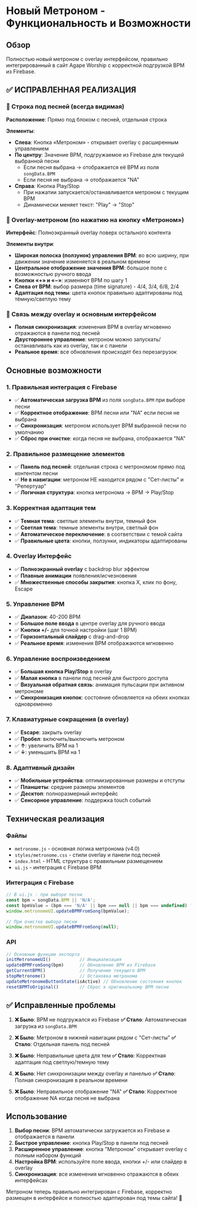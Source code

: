 # Новый Метроном - Функциональность и Возможности

## Обзор
Полностью новый метроном с overlay интерфейсом, правильно интегрированный в сайт Agape Worship с корректной подгрузкой BPM из Firebase.

## ✅ ИСПРАВЛЕННАЯ РЕАЛИЗАЦИЯ

### 📍 Строка под песней (всегда видимая)
**Расположение**: Прямо под блоком с песней, отдельная строка

**Элементы**:
- **Слева**: Кнопка «Метроном» - открывает overlay с расширенным управлением
- **По центру**: Значение BPM, подгружаемое из Firebase для текущей выбранной песни
  - Если песня выбрана → отображается её BPM из поля `songData.BPM`
  - Если песня не выбрана → отображается "NA"
- **Справа**: Кнопка Play/Stop
  - При нажатии запускается/останавливается метроном с текущим BPM
  - Динамически меняет текст: "Play" → "Stop"

### 📍 Overlay-метроном (по нажатию на кнопку «Метроном»)
**Интерфейс**: Полноэкранный overlay поверх остального контента

**Элементы внутри**:
- **Широкая полоска (ползунок) управления BPM**: во всю ширину, при движении значение изменяется в реальном времени
- **Центральное отображение значения BPM**: большое поле с возможностью ручного ввода
- **Кнопки «+» и «−»**: изменяют BPM по шагу 1
- **Слева от BPM**: выбор размера (time signature) - 4/4, 3/4, 6/8, 2/4
- **Адаптация под темы**: цвета кнопок правильно адаптированы под тёмную/светлую тему

### 🔁 Связь между overlay и основным интерфейсом
- **Полная синхронизация**: изменения BPM в overlay мгновенно отражаются в панели под песней
- **Двустороннее управление**: метроном можно запускать/останавливать как из overlay, так и с панели
- **Реальное время**: все обновления происходят без перезагрузок

## Основные возможности

### 1. Правильная интеграция с Firebase
- ✅ **Автоматическая загрузка BPM** из поля `songData.BPM` при выборе песни
- ✅ **Корректное отображение**: BPM песни или "NA" если песня не выбрана
- ✅ **Синхронизация**: метроном использует BPM выбранной песни по умолчанию
- ✅ **Сброс при очистке**: когда песня не выбрана, отображается "NA"

### 2. Правильное размещение элементов
- ✅ **Панель под песней**: отдельная строка с метрономом прямо под контентом песни
- ✅ **Не в навигации**: метроном НЕ находится рядом с "Сет-листы" и "Репертуар"
- ✅ **Логичная структура**: кнопка метронома → BPM → Play/Stop

### 3. Корректная адаптация тем
- ✅ **Темная тема**: светлые элементы внутри, темный фон
- ✅ **Светлая тема**: темные элементы внутри, светлый фон
- ✅ **Автоматическое переключение**: в соответствии с темой сайта
- ✅ **Правильные цвета**: кнопки, ползунки, индикаторы адаптированы

### 4. Overlay Интерфейс
- ✅ **Полноэкранный overlay** с backdrop blur эффектом
- ✅ **Плавные анимации** появления/исчезновения
- ✅ **Множественные способы закрытия**: кнопка X, клик по фону, Escape

### 5. Управление BPM
- ✅ **Диапазон**: 40-200 BPM
- ✅ **Большое поле ввода** в центре overlay для ручного ввода
- ✅ **Кнопки +/-** для точной настройки (шаг 1 BPM)
- ✅ **Горизонтальный слайдер** с drag-and-drop
- ✅ **Реальное время**: изменения BPM отображаются мгновенно

### 6. Управление воспроизведением
- ✅ **Большая кнопка Play/Stop** в overlay
- ✅ **Малая кнопка** в панели под песней для быстрого доступа
- ✅ **Визуальная обратная связь**: анимация пульсации при активном метрономе
- ✅ **Синхронизация кнопок**: состояние обновляется на обеих кнопках одновременно

### 7. Клавиатурные сокращения (в overlay)
- ✅ **Escape**: закрыть overlay
- ✅ **Пробел**: включить/выключить метроном
- ✅ **↑**: увеличить BPM на 1
- ✅ **↓**: уменьшить BPM на 1

### 8. Адаптивный дизайн
- ✅ **Мобильные устройства**: оптимизированные размеры и отступы
- ✅ **Планшеты**: средние размеры элементов
- ✅ **Десктоп**: полноразмерный интерфейс
- ✅ **Сенсорное управление**: поддержка touch событий

## Техническая реализация

### Файлы
- `metronome.js` - основная логика метронома (v4.0)
- `styles/metronome.css` - стили overlay и панели под песней
- `index.html` - HTML структура с правильным размещением
- `ui.js` - интеграция с Firebase BPM

### Интеграция с Firebase
```javascript
// В ui.js - при выборе песни
const bpm = songData.BPM || 'N/A';
const bpmValue = (bpm === 'N/A' || bpm === null || bpm === undefined) ? null : parseInt(bpm, 10);
window.metronomeUI.updateBPMFromSong(bpmValue);

// При очистке выбора песни
window.metronomeUI.updateBPMFromSong(null);
```

### API
```javascript
// Основные функции экспорта
initMetronomeUI()           // Инициализация
updateBPMFromSong(bpm)      // Обновление BPM из Firebase
getCurrentBPM()             // Получение текущего BPM
stopMetronome()             // Остановка метронома
updateMetronomeButtonState(isActive) // Обновление состояния кнопок
resetBPMToOriginal()        // Сброс к оригинальному BPM песни
```

## ✅ Исправленные проблемы

1. **❌ Было**: BPM не подгружался из Firebase
   **✅ Стало**: Автоматическая загрузка из `songData.BPM`

2. **❌ Было**: Метроном в нижней навигации рядом с "Сет-листы"
   **✅ Стало**: Отдельная панель под песней

3. **❌ Было**: Неправильные цвета для тем
   **✅ Стало**: Корректная адаптация под светлую/темную тему

4. **❌ Было**: Нет синхронизации между overlay и панелью
   **✅ Стало**: Полная синхронизация в реальном времени

5. **❌ Было**: Неправильное отображение "NA"
   **✅ Стало**: Корректное отображение NA когда песня не выбрана

## Использование

1. **Выбор песни**: BPM автоматически загружается из Firebase и отображается в панели
2. **Быстрое управление**: кнопка Play/Stop в панели под песней
3. **Расширенное управление**: кнопка "Метроном" открывает overlay с полным набором функций
4. **Настройка BPM**: используйте поле ввода, кнопки +/- или слайдер в overlay
5. **Синхронизация**: все изменения мгновенно отражаются в обеих интерфейсах

Метроном теперь правильно интегрирован с Firebase, корректно размещен в интерфейсе и полностью адаптирован под темы сайта! 🎵